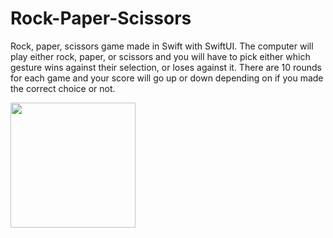 # Rock-Paper-Scissors

Rock, paper, scissors game made in Swift with SwiftUI. The computer will play either rock, paper, or scissors 
and you will have to pick either which gesture wins against their selection, or loses against it. 
There are 10 rounds for each game and your score will go up or down depending on if you made the correct choice or not.



<img src="https://user-images.githubusercontent.com/95224279/161254389-788aae9f-dbc8-495a-9223-6ba3931b079b.JPG" width="200" height="200" />

